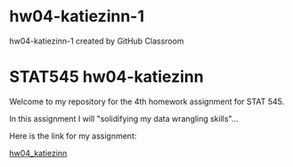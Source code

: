 # hw04-katiezinn-1
hw04-katiezinn-1 created by GitHub Classroom


# STAT545 hw04-katiezinn

Welcome to my repository for the 4th homework assignment for STAT 545. 

In this assignment I will "solidifying my data wrangling skills"...

Here is the link for my assignment: 

[hw04_katiezinn](link)
